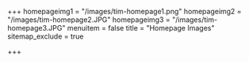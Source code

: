 +++
homepageimg1 = "/images/tim-homepage1.png"
homepageimg2 = "/images/tim-homepage2.JPG"
homepageimg3 = "/images/tim-homepage3.JPG"
menuitem = false
title = "Homepage Images"
sitemap_exclude = true

+++
